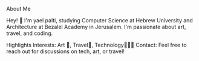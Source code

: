 About Me

Hey! 👋 I'm yael palti, studying Computer Science at Hebrew University and Architecture at Bezalel Academy in Jerusalem. I'm passionate about art, travel, and coding.

Highlights
Interests: Art 🎨, Travel🥾, Technology👩🏽‍💻
Contact: Feel free to reach out for discussions on tech, art, or travel!
